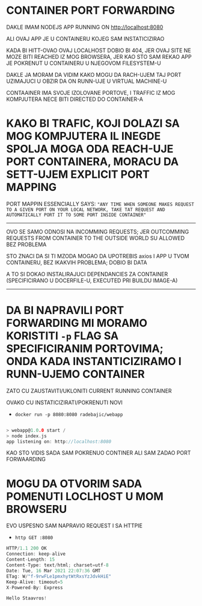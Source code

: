 # CONTAINER PORT FORWARDING

DAKLE IMAM NODEJS APP RUNNING ON <http://localhost:8080>

ALI OVAJ APP JE U CONTAINERU KOJEG SAM INSTATICIZIRAO

KADA BI HITT-OVAO OVAJ LOCALHOST DOBIO BI 404, JER OVAJ SITE NE MOZE BITI REACHED IZ MOG BROWSERA, JER KAO STO SAM REKAO APP JE POKRENUT U CONTAINERU U NJEGOVOM FILESYSTEM-U

DAKLE JA MORAM DA VIDIM KAKO MOGU DA RACH-UJEM TAJ PORT UZIMAJUCI U OBZIR DA ON RUNN-UJE U VIRTUAL MACHINE-U

CONTAAINER IMA SVOJE IZOLOVANE PORTOVE, I TRAFFIC IZ MOG KOMPJUTERA NECE BITI DIRECTED DO CONTAINER-A

# KAKO BI TRAFIC, KOJI DOLAZI SA MOG KOMPJUTERA IL INEGDE SPOLJA MOGA ODA REACH-UJE PORT CONTAINERA, MORACU DA SETT-UJEM EXPLICIT PORT MAPPING

PORT MAPPIN ESSENCIALLY SAYS: `"ANY TIME WHEN SOMEONE MAKES REQUEST TO A GIVEN PORT ON YOUR LOCAL NETWORK, TAKE TAT REQUEST AND AUTOMATICALLY PORT IT TO SOME PORT INSIDE CONTAINER"`

***

OVO SE SAMO ODNOSI NA INCOMMING REQUESTS; JER OUTCOMMING REQUESTS FROM CONTAINER TO THE OUTSIDE WORLD SU ALLOWED BEZ PROBLEMA

STO ZNACI DA SI TI MZODA MOGAO DA UPOTREBIS axios I APP U TVOM CONTAINERU, BEZ IKAKVIH PROBLEMA; DOBIO BI DATA

A TO SI DOKAO INSTALIRAJUCI DEPENDANCIES ZA CONTAINER (SPECIFICIRANO U DOCERFILE-U, EXECUTED PRI BUILDU IMAGE-A)

***

# DA BI NAPRAVILI PORT FORWARDING MI MORAMO KORISTITI `-p` FLAG SA SPECIFICIRANIM PORTOVIMA; ONDA KADA INSTANTICIZIRAMO I RUNN-UJEMO CONTAINER

ZATO CU ZAUSTAVITI/UKLONITI CURRENT RUNNING CONTAINER

OVAKO CU INSTATICIZIRATI/POKRENUTI NOVI

- `docker run -p 8080:8080 radebajic/webapp`


```c

> webapp@1.0.0 start /                                          
> node index.js
app listening on: http://localhost:8080   
```

KAO STO VIDIS SADA SAM POKRENUO CONTINER ALI SAM ZADAO PORT FORWAARDING

# MOGU DA OTVORIM SADA POMENUTI LOCLHOST U MOM BROWSERU

EVO USPESNO SAM NAPRAVIO REQUEST I SA HTTPIE

- `http GET :8080`

```c
HTTP/1.1 200 OK
Connection: keep-alive
Content-Length: 15
Content-Type: text/html; charset=utf-8
Date: Tue, 16 Mar 2021 22:07:36 GMT
ETag: W/"f-9rwFLe1pmxhytWtRxsYzJdvkHiE"
Keep-Alive: timeout=5
X-Powered-By: Express

Hello Staavros!

```
